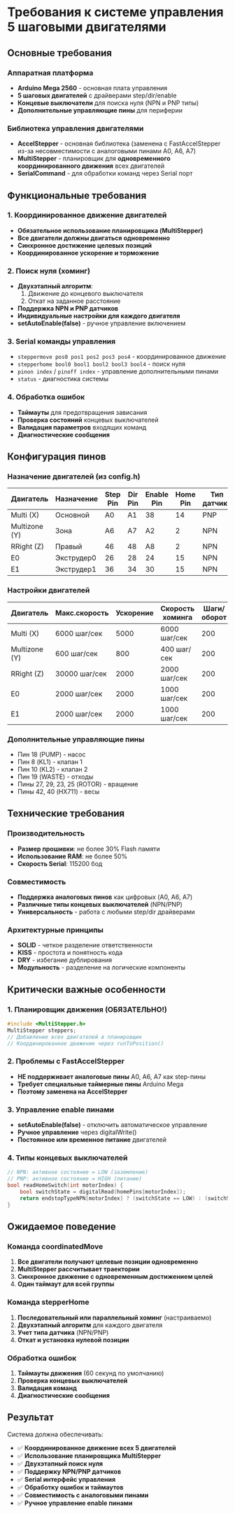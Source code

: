 # Требования к системе управления 5 шаговыми двигателями

## Основные требования

### Аппаратная платформа
- **Arduino Mega 2560** - основная плата управления
- **5 шаговых двигателей** с драйверами step/dir/enable
- **Концевые выключатели** для поиска нуля (NPN и PNP типы)
- **Дополнительные управляющие пины** для периферии

### Библиотека управления двигателями
- **AccelStepper** - основная библиотека (заменена с FastAccelStepper из-за несовместимости с аналоговыми пинами A0, A6, A7)
- **MultiStepper** - планировщик для **одновременного координированного движения** всех двигателей
- **SerialCommand** - для обработки команд через Serial порт

## Функциональные требования

### 1. Координированное движение двигателей
- **Обязательное использование планировщика (MultiStepper)**
- **Все двигатели должны двигаться одновременно**
- **Синхронное достижение целевых позиций**
- **Координированное ускорение и торможение**

### 2. Поиск нуля (хоминг)
- **Двухэтапный алгоритм**:
  1. Движение до концевого выключателя
  2. Откат на заданное расстояние
- **Поддержка NPN и PNP датчиков**
- **Индивидуальные настройки для каждого двигателя**
- **setAutoEnable(false)** - ручное управление включением

### 3. Serial команды управления
- `steppermove pos0 pos1 pos2 pos3 pos4` - координированное движение
- `stepperhome bool0 bool1 bool2 bool3 bool4` - поиск нуля
- `pinon index` / `pinoff index` - управление дополнительными пинами
- `status` - диагностика системы

### 4. Обработка ошибок
- **Таймауты** для предотвращения зависания
- **Проверка состояний** концевых выключателей
- **Валидация параметров** входящих команд
- **Диагностические сообщения**

## Конфигурация пинов

### Назначение двигателей (из config.h)
| Двигатель      | Назначение | Step Pin | Dir Pin | Enable Pin | Home Pin | Тип датчика |
|----------------|------------|----------|---------|------------|----------|-------------|
| Multi (X)      | Основной   | A0       | A1      | 38         | 14       | PNP         |
| Multizone (Y)  | Зона       | A6       | A7      | A2         | 2        | NPN         |
| RRight (Z)     | Правый     | 46       | 48      | A8         | 2        | NPN         |
| E0             | Экструдер0 | 26       | 28      | 24         | 15       | NPN         |
| E1             | Экструдер1 | 36       | 34      | 30         | 15       | NPN         |

### Настройки двигателей
| Двигатель      | Макс.скорость | Ускорение | Скорость хоминга | Шаги/оборот |
|----------------|---------------|-----------|------------------|-------------|
| Multi (X)      | 6000 шаг/сек  | 5000      | 6000 шаг/сек     | 200         |
| Multizone (Y)  | 600 шаг/сек   | 800       | 400 шаг/сек      | 200         |
| RRight (Z)     | 30000 шаг/сек | 2000      | 2000 шаг/сек     | 200         |
| E0             | 2000 шаг/сек  | 2000      | 1000 шаг/сек     | 200         |
| E1             | 2000 шаг/сек  | 2000      | 1000 шаг/сек     | 200         |

### Дополнительные управляющие пины
- Пин 18 (PUMP) - насос
- Пин 8 (KL1) - клапан 1
- Пин 10 (KL2) - клапан 2
- Пин 19 (WASTE) - отходы
- Пины 27, 29, 23, 25 (ROTOR) - вращение
- Пины 42, 40 (HX711) - весы

## Технические требования

### Производительность
- **Размер прошивки**: не более 30% Flash памяти
- **Использование RAM**: не более 50%
- **Скорость Serial**: 115200 бод

### Совместимость
- **Поддержка аналоговых пинов** как цифровых (A0, A6, A7)
- **Различные типы концевых выключателей** (NPN/PNP)
- **Универсальность** - работа с любыми step/dir драйверами

### Архитектурные принципы
- **SOLID** - четкое разделение ответственности
- **KISS** - простота и понятность кода
- **DRY** - избегание дублирования
- **Модульность** - разделение на логические компоненты

## Критически важные особенности

### 1. Планировщик движения (ОБЯЗАТЕЛЬНО!)
```cpp
#include <MultiStepper.h>
MultiStepper steppers;
// Добавление всех двигателей в планировщик
// Координированное движение через runToPosition()
```

### 2. Проблемы с FastAccelStepper
- **НЕ поддерживает аналоговые пины** A0, A6, A7 как step-пины
- **Требует специальные таймерные пины** Arduino Mega
- **Поэтому заменена на AccelStepper**

### 3. Управление enable пинами
- **setAutoEnable(false)** - отключить автоматическое управление
- **Ручное управление** через digitalWrite()
- **Постоянное или временное питание** двигателей

### 4. Типы концевых выключателей
```cpp
// NPN: активное состояние = LOW (заземление)
// PNP: активное состояние = HIGH (питание)
bool readHomeSwitch(int motorIndex) {
    bool switchState = digitalRead(homePins[motorIndex]);
    return endstopTypeNPN[motorIndex] ? (switchState == LOW) : (switchState == HIGH);
}
```

## Ожидаемое поведение

### Команда coordinatedMove
1. **Все двигатели получают целевые позиции одновременно**
2. **MultiStepper рассчитывает траектории**
3. **Синхронное движение с одновременным достижением целей**
4. **Один таймаут для всей группы**

### Команда stepperHome
1. **Последовательный или параллельный хоминг** (настраиваемо)
2. **Двухэтапный алгоритм** для каждого двигателя
3. **Учет типа датчика** (NPN/PNP)
4. **Откат и установка нулевой позиции**

### Обработка ошибок
1. **Таймауты движения** (60 секунд по умолчанию)
2. **Проверка концевых выключателей**
3. **Валидация команд**
4. **Диагностические сообщения**

## Результат
Система должна обеспечивать:
- ✅ **Координированное движение всех 5 двигателей**
- ✅ **Использование планировщика MultiStepper**
- ✅ **Двухэтапный поиск нуля**
- ✅ **Поддержку NPN/PNP датчиков**
- ✅ **Serial интерфейс управления**
- ✅ **Обработку ошибок и таймаутов**
- ✅ **Совместимость с аналоговыми пинами**
- ✅ **Ручное управление enable пинами** 
